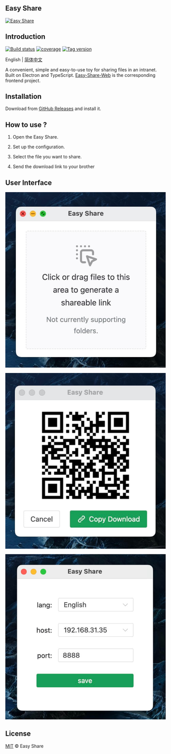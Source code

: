 ## Easy Share
<p>
  <a href="https://github.com/zkeyoung/Easy-Share"><img src="./static/logo.png" width="180" alt="Easy Share" /></a>
</p>

## Introduction
<p>
  <a href="https://github.com/zkeyoung/Easy-Share/actions/workflows/build-release.yml"><img src="https://github.com/zkeyoung/Easy-Share/actions/workflows/build-release.yml/badge.svg" alt="Build status"></a>
  <a href="https://coveralls.io/github/zkeyoung/Easy-Share"><img src="https://img.shields.io/coverallsCoverage/github/zkeyoung/Easy-Share" alt="coverage"></a>
  <a href="https://github.com/zkeyoung/Easy-Share/pulls"><img src="https://img.shields.io/badge/PRs-Welcome-ligreen" alt="Tag version"></a>
</p>

English | [简体中文](./README-CN.md)

A convenient, simple and easy-to-use toy for sharing files in an intranet. Built on Electron and TypeScript. [Easy-Share-Web](https://github.com/zkeyoung/Easy-Share-Web) is the corresponding frontend project.

## Installation

Download from [GitHub Releases](https://github.com/zkeyoung/Easy-Share/releases) and install it.

## How to use ?

1. Open the Easy Share.

2. Set up the configuration.

3. Select the file you want to share.

4. Send the download link to your brother

## User Interface

![screenshot1.png](https://raw.githubusercontent.com/zkeyoung/static/main/Easy-Share/1.jpg)

![screenshot2.png](https://raw.githubusercontent.com/zkeyoung/static/main/Easy-Share/2.jpg)

![screenshot3.png](https://raw.githubusercontent.com/zkeyoung/static/main/Easy-Share/3.jpg)


## License

[MIT](./LICENSE) © Easy Share
